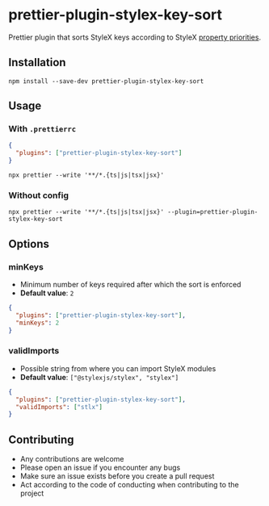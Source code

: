 # prettier-plugin-stylex-key-sort

Prettier plugin that sorts StyleX keys according to StyleX [property priorities](https://github.com/facebook/stylex/blob/main/packages/shared/src/utils/property-priorities.js).

## Installation

`npm install --save-dev prettier-plugin-stylex-key-sort`

## Usage

### With `.prettierrc`

```json
{
  "plugins": ["prettier-plugin-stylex-key-sort"]
}
```

`npx prettier --write '**/*.{ts|js|tsx|jsx}'`

### Without config

`npx prettier --write '**/*.{ts|js|tsx|jsx}' --plugin=prettier-plugin-stylex-key-sort`

## Options

### minKeys

- Minimum number of keys required after which the sort is enforced
- **Default value**: `2`

```json
{
  "plugins": ["prettier-plugin-stylex-key-sort"],
  "minKeys": 2
}
```

### validImports

- Possible string from where you can import StyleX modules
- **Default value**: `["@stylexjs/stylex", "stylex"]`

```json
{
  "plugins": ["prettier-plugin-stylex-key-sort"],
  "validImports": ["stlx"]
}
```

## Contributing

- Any contributions are welcome
- Please open an issue if you encounter any bugs
- Make sure an issue exists before you create a pull request
- Act according to the code of conducting when contributing to the project
